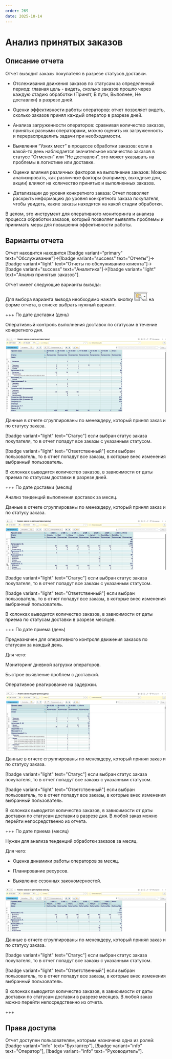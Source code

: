 ```yaml
---
order: 269
date: 2025-10-14
---
```

# Анализ принятых заказов

## Описание отчета

Отчет выводит заказы покупателя в разрезе статусов доставки.

- Отслеживания движения заказов по статусам за определенный период: главная цель - видеть, сколько заказов прошло через каждую стадию обработки (Принят, В пути, Выполнен, Не доставлен) в разрезе дней.

- Оценки эффективности работы операторов: отчет позволяет видеть, сколько заказов принял каждый оператор в разрезе дней.

- Анализа загруженности операторов: сравнивая количество заказов, принятых разными операторами, можно оценить их загруженность и перераспределить задачи при необходимости.

- Выявления “Узких мест” в процессе обработки заказов: если в какой-то день наблюдается значительное количество заказов в статусе “Отменен” или “Не доставлен”, это может указывать на проблемы в логистике или доставке.

- Оценки влияния различных факторов на выполнение заказов: Можно анализировать, как различные факторы (например, выходные дни, акции) влияют на количество принятых и выполненных заказов.

- Детализации до уровня конкретного заказа: Отчет позволяет раскрыть информацию до уровня конкретного заказа покупателя, чтобы увидеть, какие заказы находятся на какой стадии обработки.

В целом, это инструмент для оперативного мониторинга и анализа процесса обработки заказов, который позволяет выявлять проблемы и принимать меры для повышения эффективности работы.

## Варианты отчета

Отчет находится находится [!badge variant="primary" text="Обслуживание"]->[!badge variant="success" text="Отчеты"]->[!badge variant="light" text="Отчеты по обслуживанию клиента"]->[!badge variant="success" text="Аналитика"]->[!badge variant="light" text="Анализ принятых заказов"].

Отчет имеет следующие варианты вывода:

Для выбора варианта вывода необходимо нажать кнопку ![](\images\изменения\долги.jpg) на форме отчета, в списке выбрать нужный вариант.

+++ По дате доставки (день)

Оперативный контроль выполнения доставок по статусам в течение конкретного дня.

![](\images\изменения\анализ2.jpg)

Данные в отчете сгруппированы по менеждеру, который принял заказ и по статусу заказа.

[!badge variant="light" text="Статус"] если выбран статус заказа покупателя, то в отчет попадут все заказы с указанным статусом. 

[!badge variant="light" text="Ответственный"] если выбран пользователь, то в отчет попадут все заказы, в которые внес изменения выбранный пользователь. 

В колонках выводится количество заказов, в зависимости от даты приема по статусам доставки в разрезе дней.

+++ По дате доставки (месяц)

Анализ тенденций выполнения доставок за месяц.

Данные в отчете сгруппированы по менеждеру, который принял заказ и по статусу заказа.

![](\images\изменения\анализ3.jpg)

[!badge variant="light" text="Статус"] если выбран статус заказа покупателя, то в отчет попадут все заказы с указанным статусом. 

[!badge variant="light" text="Ответственный"] если выбран пользователь, то в отчет попадут все заказы, в которые внес изменения выбранный пользователь. 

В колонках выводится количество заказов, в зависимости от даты приема по статусам доставки в разрезе месяцев.

+++ По дате приема (день)

Предназначен для оперативного контроля движения заказов по статусам за каждый день.

Для чего:

Мониторинг дневной загрузки операторов.

Быстрое выявление проблем с доставкой.

Оперативное реагирование на задержки.

![](\images\изменения\анализ.jpg)

Данные в отчете сгруппированы по менеждеру, который принял заказ и по статусу заказа.

[!badge variant="light" text="Статус"] если выбран статус заказа покупателя, то в отчет попадут все заказы с указанным статусом. 

[!badge variant="light" text="Ответственный"] если выбран пользователь, то в отчет попадут все заказы, в которые внес изменения выбранный пользователь. 

В колонках выводится количество заказов, в зависимости от даты доставки по статусам доставки в разрезе дня. В любой заказ можно перейти непосредственно из отчета.

+++ По дате приема (месяц)

Нужен для анализа тенденций обработки заказов за месяц.

Для чего:

- Оценка динамики работы операторов за месяц.

- Планирование ресурсов.

- Выявление сезонных закономерностей.

![](\images\изменения\анализ1.jpg)

Данные в отчете сгруппированы по менеждеру, который принял заказ и по статусу заказа.

[!badge variant="light" text="Статус"] если выбран статус заказа покупателя, то в отчет попадут все заказы с указанным статусом. 

[!badge variant="light" text="Ответственный"] если выбран пользователь, то в отчет попадут все заказы, в которые внес изменения выбранный пользователь. 

В колонках выводится количество заказов, в зависимости от даты доставки по статусам доставки в разрезе месяцев. В любой заказ можно перейти непосредственно из отчета.

+++

## Права доступа

Отчет доступен пользователям, которым назначена одна из ролей: [!badge variant="info" text="Бухгалтер"], [!badge variant="info" text="Оператор"], [!badge variant="info" text="Руководитель"].

